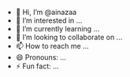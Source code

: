 - 👋 Hi, I’m @ainazaa
- 👀 I’m interested in ...
- 🌱 I’m currently learning ...
- 💞️ I’m looking to collaborate on ...
- 📫 How to reach me ...
- 😄 Pronouns: ...
- ⚡ Fun fact: ...

<!---
ainazaa/ainazaa is a ✨ special ✨ repository because its `README.md` (this file) appears on your GitHub profile.
You can click the Preview link to take a look at your changes.
--->
